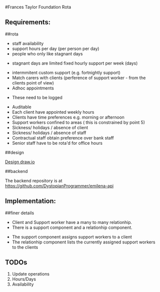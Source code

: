 #Frances Taylor Foundation Rota


Requirements:
------------

##rota

+ staff availability
+ support hours per day (per person per day)
+ people who only like stagnant days
 - stagnant days are limited fixed hourly support per week (days)
+ intermmitent custom support (e.g. fortnightly support)
+ Match carers with clients (perference of support worker - from the clients point of view)
+ Adhoc appointments
 - These need to be logged
+ Auditable
+ Each client have appointed weekly hours
+ Clients have time preferences e.g. morning or afternoon
+ Support workers confined to areas ( this is constrained by point 5)
+ Sickness/ holidays / absence of client
+ Sickness/ holidays / absence of staff
+ Contractual staff obtain preference over bank staff
+ Senior staff have to be rota'd for office hours

##design

[Design draw.io](https://www.draw.io/#G0B5PamaXEsqiHb3VkbGVFd01rVUk)

##backend

The backend repository is at https://github.com/DystopianProgrammer/emilena-api


Implementation:
--------------

##finer details

+ Client and Support worker have a many to many relationhip.
+ There is a support component and a relationhip component.
 - The support component assigns support workers to a client
 - The relationhip component lists the currently assigned support workers to the clients

TODOs
------

1. Update operations
2. Hours/Days
3. Availability
